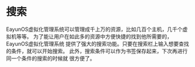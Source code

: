 # 搜索

EayunOS虚拟化管理系统可以管理成千上万的资源，比如几百个主机，几千个虚拟机等等。
为了能让用户在如此多的资源中方便快捷的找到他所需要的，EayunOS虚拟化管理系统
提供了强大的搜索功能。只要在搜索栏上输入想要查找的条件，就可以开始搜索。
此外，搜索条件可以作为书签保存起来，下次再进行同一个条件的搜索的时候就
很方便了。

